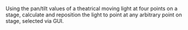 Using the pan/tilt values of a theatrical moving light at four points on a stage, calculate and reposition the light to point at any arbitrary point on stage, selected via GUI.
